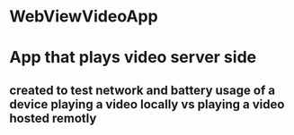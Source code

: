 <h1> WebViewVideoApp <h1>

App that plays video server side
======
created to test network and battery usage of a device playing a video locally vs playing a video hosted remotly
-----
